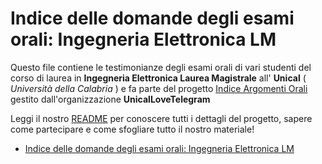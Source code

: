 # Indice delle domande degli esami orali: Ingegneria Elettronica LM 

Questo file contiene le testimonianze degli esami orali di vari studenti del corso di laurea in **Ingegneria Elettronica Laurea Magistrale** all' **Unical** ( *Università della Calabria* ) e fa parte del progetto [Indice Argomenti Orali](https://github.com/UnicalLoveTelegram/IndiceArgomentiOrale) gestito dall'organizzazione **UnicalLoveTelegram**

Leggi il nostro [README](https://github.com/UnicalLoveTelegram/IndiceArgomentiOrale/blob/main/README.md) per conoscere tutti i dettagli del progetto, sapere come partecipare e come sfogliare tutto il nostro materiale!

- [Indice delle domande degli esami orali: Ingegneria Elettronica LM](#indice-delle-domande-degli-esami-orali-ingegneria-elettronica-lm)

